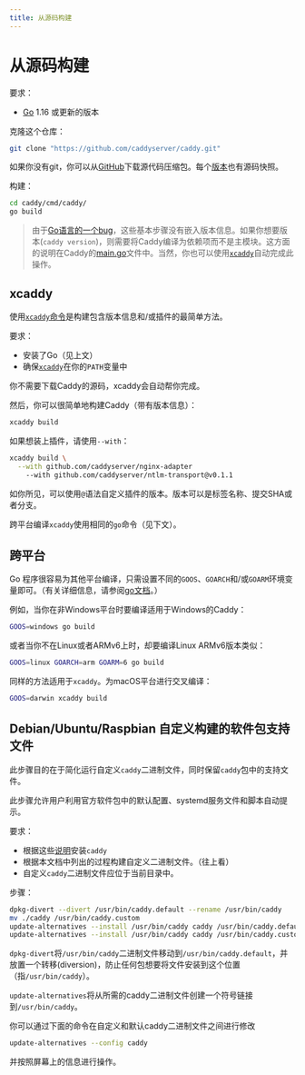 ```yaml
---
title: 从源码构建
---
```


# 从源码构建

要求：
- [Go](https://golang.org/doc/install) 1.16 或更新的版本

克隆这个仓库：

```bash
git clone "https://github.com/caddyserver/caddy.git"
```

如果你没有git，你可以从[GitHub](https://github.com/caddyserver/caddy)下载源代码压缩包。每个[版本](https://github.com/caddyserver/caddy/releases)也有源码快照。

构建：

```bash
cd caddy/cmd/caddy/
go build
```

> 由于[Go语言的一个bug](https://github.com/golang/go/issues/29228)，这些基本步骤没有嵌入版本信息。如果你想要版本(`caddy version`)，则需要将Caddy编译为依赖项而不是主模块。这方面的说明在Caddy的[main.go](https://github.com/caddyserver/caddy/blob/master/cmd/caddy/main.go)文件中。当然，你也可以使用[`xcaddy`](https://caddyserver.com/docs/build#xcaddy)自动完成此操作。


## xcaddy

使用[`xcaddy`命令](https://github.com/caddyserver/xcaddy)是构建包含版本信息和/或插件的最简单方法。

要求：

- 安装了Go（见上文）
- 确保[`xcaddy`](https://github.com/caddyserver/xcaddy/releases)在你的`PATH`变量中

你不需要下载Caddy的源码，xcaddy会自动帮你完成。

然后，你可以很简单地构建Caddy（带有版本信息）：

```bash
xcaddy build
```

如果想装上插件，请使用`--with`：

```bash
xcaddy build \
  --with github.com/caddyserver/nginx-adapter
	--with github.com/caddyserver/ntlm-transport@v0.1.1
```

如你所见，可以使用`@`语法自定义插件的版本。版本可以是标签名称、提交SHA或者分支。

跨平台编译`xcaddy`使用相同的`go`命令（见下文）。

## 跨平台

Go 程序很容易为其他平台编译，只需设置不同的`GOOS`、`GOARCH`和/或`GOARM`环境变量即可。（有关详细信息，请参阅[go文档](https://golang.org/doc/install/source#environment)。）

例如，当你在非Windows平台时要编译适用于Windows的Caddy：

```bash
GOOS=windows go build
```

或者当你不在Linux或者ARMv6上时，却要编译Linux ARMv6版本类似：
```bash
GOOS=linux GOARCH=arm GOARM=6 go build
```

同样的方法适用于`xcaddy`。为macOS平台进行交叉编译：

```bash
GOOS=darwin xcaddy build
```

## Debian/Ubuntu/Raspbian 自定义构建的软件包支持文件

此步骤目的在于简化运行自定义`caddy`二进制文件，同时保留`caddy`包中的支持文件。

此步骤允许用户利用官方软件包中的默认配置、systemd服务文件和脚本自动提示。

要求：

- 根据这些[说明](/docs/install#debian-ubuntu-raspbian)安装`caddy`
- 根据本文档中列出的过程构建自定义二进制文件。（往上看）
- 自定义`caddy`二进制文件应位于当前目录中。


步骤：

```bash
dpkg-divert --divert /usr/bin/caddy.default --rename /usr/bin/caddy
mv ./caddy /usr/bin/caddy.custom
update-alternatives --install /usr/bin/caddy caddy /usr/bin/caddy.default 10
update-alternatives --install /usr/bin/caddy caddy /usr/bin/caddy.custom 50
```

`dpkg-divert`将`/usr/bin/caddy`二进制文件移动到`/usr/bin/caddy.default`，并放置一个转移(diversion)，防止任何包想要将文件安装到这个位置（指`/usr/bin/caddy`）。

`update-alternatives`将从所需的caddy二进制文件创建一个符号链接到`/usr/bin/caddy`。

你可以通过下面的命令在自定义和默认caddy二进制文件之间进行修改

```bash
update-alternatives --config caddy
```

并按照屏幕上的信息进行操作。
